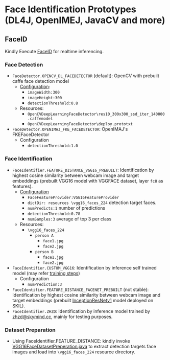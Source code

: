 # Face Identification Prototypes (DL4J, OpenIMEJ, JavaCV and more)

## FaceID
Kindly Execute [FaceID](https://github.com/skymindglobal/faceverification-java/blob/master/src/main/java/com/skymindglobal/faceverification/FaceID.java) for realtime inferencing.

### Face Detection
- `FaceDetector.OPENCV_DL_FACEDETECTOR` (default): OpenCV with prebuilt caffe face detection model
  - [Configuration](https://github.com/skymindglobal/faceverification-java/blob/master/src/main/java/com/skymindglobal/faceverification/FaceID.java#L152):
    - `imageWidth:300`
    - `imageHeight:300`
    - `detectionThreshold:0.8`
  - Resources:
    - `OpenCVDeepLearningFaceDetector\res10_300x300_ssd_iter_140000.caffemodel`
    - `OpenCVDeepLearningFaceDetector\deploy.prototxt`
- `FaceDetector.OPENIMAJ_FKE_FACEDETECTOR`: OpenIMAJ's FKEFaceDetector
  - Configuration
    - `detectionThreshold:1.0`

### Face Identification
- `FaceIdentifier.FEATURE_DISTANCE_VGG16_PREBUILT`: Identification by highest cosine similarity between webcam image and target embeddings (prebuilt VGG16 model with VGGFACE dataset, layer `fc8` as features).
  - [Configuration](https://github.com/skymindglobal/faceverification-java/blob/master/src/main/java/com/skymindglobal/faceverification/FaceID.java#L135)
    - `FaceFeatureProvider:VGG16FeatureProvider`
    - `dictDir: resources \vgg16_faces_224` detection target faces.
    - `numPredicts:1` number of predictions
    - `detectionThreshold:0.78`
    - `numSamples:3` average of top 3 per class
  - Resources:
    - `\vgg16_faces_224`
      - `person A`
        - `face1.jpg`
        - `face2.jpg`
      - `person B`
        - `face1.jpg`
        - `face2.jpg`
- `FaceIdentifier.CUSTOM_VGG16`: Identification by inference self trained model (may refer [training steps](https://github.com/skymindglobal/faceverification-java/tree/master/src/main/java/com/skymindglobal/faceverification_training/identification/VGG16FaceIdentifier/VGG16Classifier.java))
  - Configuration
    - `numPrediction:3`
- `FaceIdentifier.FEATURE_DISTANCE_FACENET_PREBUILT` (not stable): Identification by highest cosine similarity between webcam image and target embeddings (prebuilt [InceptionResNetv1](https://github.com/davidsandberg/facenet) model  deployed on SKIL).
- `FaceIdentifier.ZHZD`: Identification by inference model trained by zhzd@skymind.cc, mainly for testing purposes.
### Dataset Preparation
- Using FaceIdentifier.FEATURE_DISTANCE: kindly invoke [VGG16FaceDatasetPreperation.java](https://github.com/skymindglobal/faceverification-java/blob/master/src/main/java/com/skymindglobal/faceverification/VGG16FaceDatasetPreperation.java) to extract detection targets face images and load into `\vgg16_faces_224` resource directory.
